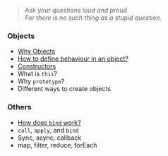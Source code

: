 > _Ask your questions loud and proud<br/>For there is no such thing as a stupid question._

### Objects

* [Why Objects](why_objects)
* [How to define behaviour in an object?](behaviour_in_an_object)
* [Constructors](constructors)
* What is `this`?
* Why `prototype`?
* Different ways to create objects

### Others

* [How does `bind` work?](how_does_bind_work)
* `call`, `apply`, and `bind`
* Sync, async, callback
* map, filter, reduce, forEach
